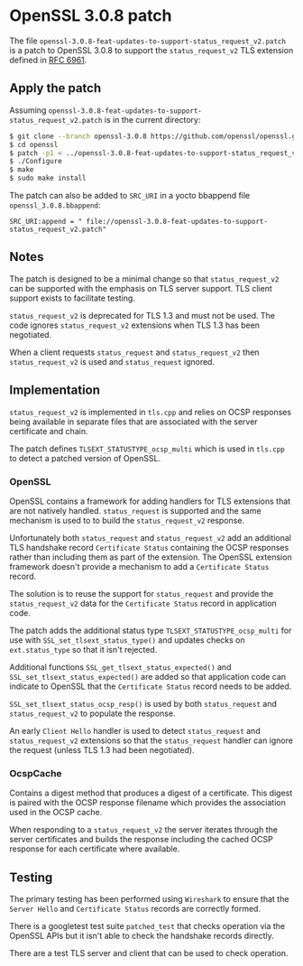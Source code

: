 
# OpenSSL 3.0.8 patch

The file `openssl-3.0.8-feat-updates-to-support-status_request_v2.patch` is a
patch to OpenSSL 3.0.8 to support the `status_request_v2` TLS extension defined
in [RFC 6961](https://datatracker.ietf.org/doc/html/rfc6961).

## Apply the patch

Assuming `openssl-3.0.8-feat-updates-to-support-status_request_v2.patch` is in
the current directory:

```sh
$ git clone --branch openssl-3.0.8 https://github.com/openssl/openssl.git
$ cd openssl
$ patch -p1 < ../openssl-3.0.8-feat-updates-to-support-status_request_v2.patch
$ ./Configure
$ make
$ sudo make install
```

The patch can also be added to `SRC_URI` in a yocto bbappend file
`openssl_3.0.8.bbappend`:

```bitbake
SRC_URI:append = " file://openssl-3.0.8-feat-updates-to-support-status_request_v2.patch"
```

## Notes

The patch is designed to be a minimal change so that `status_request_v2` can be
supported with the emphasis on TLS server support. TLS client support exists to
facilitate testing.

`status_request_v2` is deprecated for TLS 1.3 and must not be used. The code
ignores `status_request_v2` extensions when TLS 1.3 has been negotiated.

When a client requests `status_request` and `status_request_v2` then
`status_request_v2` is used and `status_request` ignored.

## Implementation

`status_request_v2` is implemented in `tls.cpp` and relies on OCSP responses
being available in separate files that are associated with the server
certificate and chain.

The patch defines `TLSEXT_STATUSTYPE_ocsp_multi` which is used in `tls.cpp` to
detect a patched version of OpenSSL.

### OpenSSL

OpenSSL contains a framework for adding handlers for TLS extensions that are not
natively handled. `status_request` is supported and the same mechanism is used
to to build the `status_request_v2` response.

Unfortunately both `status_request` and `status_request_v2` add an additional
TLS handshake record `Certificate Status` containing the OCSP responses rather
than including them as part of the extension. The OpenSSL extension framework
doesn't provide a mechanism to add a `Certificate Status` record.

The solution is to reuse the support for `status_request` and provide the
`status_request_v2` data for the `Certificate Status` record in application
code.

The patch adds the additional status type `TLSEXT_STATUSTYPE_ocsp_multi` for use
with `SSL_set_tlsext_status_type()` and updates checks on `ext.status_type` so
that it isn't rejected.

Additional functions `SSL_get_tlsext_status_expected()` and
`SSL_set_tlsext_status_expected()` are added so that application code can
indicate to OpenSSL that the `Certificate Status` record needs to be added.

`SSL_set_tlsext_status_ocsp_resp()` is used by both `status_request` and
`status_request_v2` to populate the response.

An early `Client Hello` handler is used to detect `status_request` and
`status_request_v2` extensions so that the `status_request` handler can ignore
the request (unless TLS 1.3 had been negotiated).

### OcspCache

Contains a digest method that produces a digest of a certificate. This digest
is paired with the OCSP response filename which provides the association used
in the OCSP cache.

When responding to a `status_request_v2` the server iterates through the server
certificates and builds the response including the cached OCSP response for each
certificate where available.

## Testing

The primary testing has been performed using `Wireshark` to ensure that the
`Server Hello` and `Certificate Status` records are correctly formed.

There is a googletest test suite `patched_test` that checks operation via the
OpenSSL APIs but it isn't able to check the handshake records directly.

There are a test TLS server and client that can be used to check operation.
